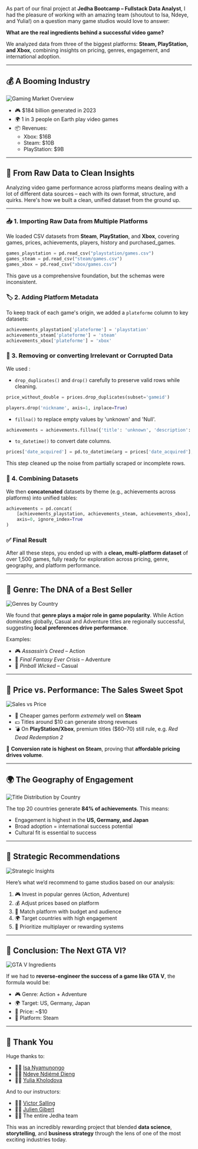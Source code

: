 As part of our final project at **Jedha Bootcamp – Fullstack Data Analyst**, I had the pleasure of working with an amazing team (shoutout to Isa, Ndeye, and Yulia!) on a question many game studios would love to answer:

**What are the real ingredients behind a successful video game?**

We analyzed data from three of the biggest platforms: **Steam, PlayStation, and Xbox**, combining insights on pricing, genres, engagement, and international adoption.

---

## 💰 A Booming Industry

![Gaming Market Overview](/articles/illustrations/market.png)

- 🎮 $184 billion generated in 2023
- 🌍 1 in 3 people on Earth play video games
- 📦 Revenues:
  - Xbox: $16B
  - Steam: $10B
  - PlayStation: $9B

---

## 🧼 From Raw Data to Clean Insights

Analyzing video game performance across platforms means dealing with a lot of different data sources – each with its own format, structure, and quirks. Here's how we built a clean, unified dataset from the ground up.

---

### 📥 1. Importing Raw Data from Multiple Platforms

We loaded CSV datasets from **Steam**, **PlayStation**, and **Xbox**, covering games, prices, achievements, players, history and purchased_games.

```python
games_playstation = pd.read_csv("playstation/games.csv")
games_steam = pd.read_csv("steam/games.csv")
games_xbox = pd.read_csv("xbox/games.csv")
```

This gave us a comprehensive foundation, but the schemas were inconsistent.


### 🏷 2. Adding Platform Metadata

To keep track of each game's origin, we added a `plateforme` column to key datasets:

```python
achievements_playstation['plateforme'] = 'playstation'
achievements_steam['plateforme'] = 'steam'
achievements_xbox['plateforme'] = 'xbox'
```


### 🧹 3. Removing or converting Irrelevant or Corrupted Data

We used :
- `drop_duplicates()` and `drop()` carefully to preserve valid rows while cleaning.

```python
price_without_double = prices.drop_duplicates(subset='gameid')

players.drop('nickname', axis=1, inplace=True)
```

- `fillna()` to replace empty values by 'unknown' and 'Null'.

```python
achievements = achievements.fillna({'title': 'unknown', 'description': 'unknown', 'points':'Null'})
```

- `to_datetime()` to convert date columns.

```python
prices['date_acquired'] = pd.to_datetime(arg = prices['date_acquired'],errors='coerce')
```

This step cleaned up the noise from partially scraped or incomplete rows.


### 🧩 4. Combining Datasets

We then **concatenated** datasets by theme (e.g., achievements across platforms) into unified tables:

```python
achievements = pd.concat(
    [achievements_playstation, achievements_steam, achievements_xbox],
    axis=0, ignore_index=True
)
```


### ✅ Final Result

After all these steps, you ended up with a **clean, multi-platform dataset** of over 1,500 games, fully ready for exploration across pricing, genre, geography, and platform performance.

---

## 🧬 Genre: The DNA of a Best Seller

![Genres by Country](/articles/illustrations/genre.png)

We found that **genre plays a major role in game popularity**. While Action dominates globally, Casual and Adventure titles are regionally successful, suggesting **local preferences drive performance**.

Examples:
- 🎮 *Assassin’s Creed* – Action  
- 🧙 *Final Fantasy Ever Crisis* – Adventure  
- 🎯 *Pinball Wicked* – Casual

---

## 💸 Price vs. Performance: The Sales Sweet Spot

![Sales vs Price](/articles/illustrations/price&perf.png)

- 🎯 Cheaper games perform *extremely* well on **Steam**
- 💵 Titles around $10 can generate strong revenues
- 💣 On **PlayStation/Xbox**, premium titles ($60–70) still rule, e.g. *Red Dead Redemption 2*

🧠 **Conversion rate is highest on Steam**, proving that **affordable pricing drives volume**.

---

## 🌍 The Geography of Engagement

![Title Distribution by Country](/articles/illustrations/titles_distribution.png)

The top 20 countries generate **84% of achievements**. This means:

- Engagement is highest in the **US, Germany, and Japan**
- Broad adoption = international success potential
- Cultural fit is essential to success

---

## 🧭 Strategic Recommendations

![Strategic Insights](/articles/illustrations/strategic_reco.png)

Here’s what we’d recommend to game studios based on our analysis:

1. 🎮 Invest in popular genres (Action, Adventure)
2. 💰 Adjust prices based on platform
3. 🎯 Match platform with budget and audience
4. 🌍 Target countries with high engagement
5. 👥 Prioritize multiplayer or rewarding systems

---

## 🏁 Conclusion: The Next GTA VI?

![GTA V Ingredients](/articles/illustrations/success_gta.png)

If we had to **reverse-engineer the success of a game like GTA V**, the formula would be:

- 🎮 Genre: Action + Adventure
- 🌍 Target: US, Germany, Japan
- 💸 Price: ~$10
- 🧩 Platform: Steam

---

## 🙌 Thank You

Huge thanks to:

- 👩‍💻 [Isa Nyamunongo](linkedin.com/in/isa-n-95b62823b)
- 👩‍💻 [Ndeye Ndiémé Dieng](linkedin.com/in/ndeye-ndiemé-dieng-13a7a870)
- 👩‍💻 [Yulia Kholodova](https://www.linkedin.com/in/yulia-kholodova-4174a688/)

And to our instructors:

- 👨‍🏫 [Victor Salling](https://www.linkedin.com/company/jedhabootcamp/)
- 👨‍🏫 [Julien Gibert](https://www.linkedin.com/in/juliengibert/)
- 👨‍🏫 The entire Jedha team

This was an incredibly rewarding project that blended **data science**, **storytelling**, and **business strategy** through the lens of one of the most exciting industries today.

